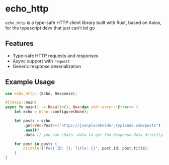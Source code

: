 # echo_http

`echo_http` is a type-safe HTTP client library built with Rust, based on Axios, for the typescript devs that just can't let go

## Features

- Type-safe HTTP requests and responses
- Async support with `reqwest`
- Generic response deserialization

## Example Usage

```rs
use echo_http::{Echo, Response};

#[tokio::main]
async fn main() -> Result<(), Box<dyn std::error::Error>> {
    let echo = Echo::configure(None);

    let posts = echo
        .get<Vec<Post>>("https://jsonplaceholder.typicode.com/posts")
        .await?
        .data // you can chain .data to get the Response.data directly. cool, right?

    for post in posts {
        println!("Post ID: {}, Title: {}", post.id, post.title);
    }
}
